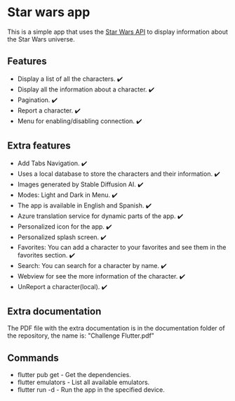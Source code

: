 # Star wars app
This is a simple app that uses the [Star Wars API](https://swapi.dev/) to display information about the Star Wars universe.

## Features
- Display a list of all the characters. :heavy_check_mark:
- Display all the information about a character. :heavy_check_mark:
- Pagination. :heavy_check_mark:
- Report a character. :heavy_check_mark:
- Menu for enabling/disabling connection. :heavy_check_mark:

## Extra features
- Add Tabs Navigation. :heavy_check_mark:
- Uses a local database to store the characters and their information. :heavy_check_mark:
- Images generated by Stable Diffusion AI. :heavy_check_mark:
- Modes: Light and Dark in Menu. :heavy_check_mark:
- The app is available in English and Spanish. :heavy_check_mark:
- Azure translation service for dynamic parts of the app. :heavy_check_mark:
- Personalized icon for the app. :heavy_check_mark:
- Personalized splash screen. :heavy_check_mark:
- Favorites: You can add a character to your favorites and see them in the favorites section. :heavy_check_mark:
- Search: You can search for a character by name. :heavy_check_mark:
- Webview for see the more information of the character. :heavy_check_mark:
- UnReport a character(local). :heavy_check_mark:

## Extra documentation
The PDF file with the extra documentation is in the documentation folder of the repository, the name is: "Challenge Flutter.pdf"

## Commands
- flutter pub get - Get the dependencies.
- flutter emulators - List all available emulators.
- flutter run -d <device> - Run the app in the specified device.
